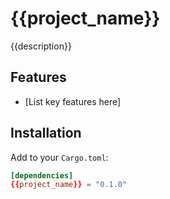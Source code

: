# {{project_name}}

{{description}}

## Features

- [List key features here]

## Installation

Add to your `Cargo.toml`:
```toml
[dependencies]
{{project_name}} = "0.1.0"